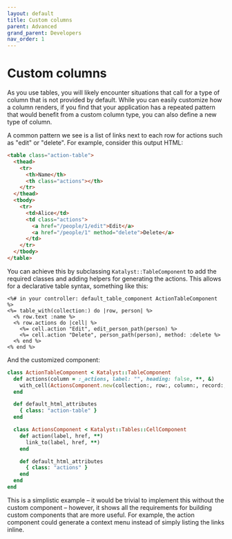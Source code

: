 ```yaml
---
layout: default
title: Custom columns
parent: Advanced
grand_parent: Developers
nav_order: 1
---
```


# Custom columns

As you use tables, you will likely encounter situations that call for a type of column that is not provided by default.
While you can easily customize how a column renders, if you find that your application has a repeated pattern that would
benefit from a custom column type, you can also define a new type of column.

A common pattern we see is a list of links next to each row for actions such as "edit" or "delete". For example,
consider this output HTML:

```html
<table class="action-table">
  <thead>
    <tr>
      <th>Name</th>
      <th class="actions"></th>
    </tr>
  </thead>
  <tbody>
    <tr>
      <td>Alice</td>
      <td class="actions">
        <a href="/people/1/edit">Edit</a>
        <a href="/people/1" method="delete">Delete</a>
      </td>
    </tr>
  </tbody>
</table>
```

You can achieve this by subclassing `Katalyst::TableComponent` to add the required classes and adding helpers for
generating the actions. This allows for a declarative table syntax, something like this:

```erb
<%# in your controller: default_table_component ActionTableComponent %>
<%= table_with(collection:) do |row, person| %>
  <% row.text :name %>
  <% row.actions do |cell| %>
    <%= cell.action "Edit", edit_person_path(person) %>
    <%= cell.action "Delete", person_path(person), method: :delete %>
  <% end %>
<% end %>
```

And the customized component:

```ruby
class ActionTableComponent < Katalyst::TableComponent
  def actions(column = :_actions, label: "", heading: false, **, &)
    with_cell(ActionsComponent.new(collection:, row:, column:, record:, label:, heading:, **), &)
  end

  def default_html_attributes
    { class: "action-table" }
  end

  class ActionsComponent < Katalyst::Tables::CellComponent
    def action(label, href, **)
      link_to(label, href, **)
    end

    def default_html_attributes
      { class: "actions" }
    end
  end
end
```

This is a simplistic example – it would be trivial to implement this without the custom component – however, it shows
all the requirements for building custom components that are more useful. For example, the action component could
generate a context menu instead of simply listing the links inline.
